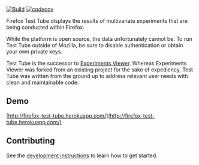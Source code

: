 [![Build](https://img.shields.io/circleci/project/mozilla/firefox-test-tube.svg)](https://circleci.com/gh/mozilla/firefox-test-tube/)
[![codecov](https://codecov.io/gh/mozilla/firefox-test-tube/branch/master/graph/badge.svg)](https://codecov.io/gh/mozilla/firefox-test-tube)

Firefox Test Tube displays the results of multivariate experiments that are
being conducted within Firefox.

While the platform is open source, the data unfortunately cannot be. To run Test
Tube outside of Mozilla, be sure to disable authentication or obtain your own
private keys.

Test Tube is the successor to [Experiments
Viewer](https://github.com/mozilla/experiments-viewer). Whereas Experiments
Viewer was forked from an existing project for the sake of expediency, Test Tube
was written from the ground up to address relevant user needs with clean and
maintainable code.

## Demo

[http://firefox-test-tube.herokuapp.com/](http://firefox-test-tube.herokuapp.com/)

## Contributing

See the [development instructions](docs/development.md) to learn how to get
started.
